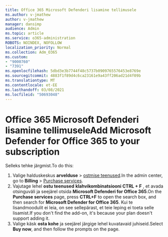 ```yaml
---
title: Office 365 Microsoft Defenderi lisamine tellimusele
ms.author: v-jmathew
author: v-jmathew
manager: dansimp
audience: Admin
ms.topic: article
ms.service: o365-administration
ROBOTS: NOINDEX, NOFOLLOW
localization_priority: Normal
ms.collection: Adm_O365
ms.custom:
- "9000760"
- "7391"
ms.openlocfilehash: 5dbd3e3b7744f48c5737b0909765576453e8769e
ms.sourcegitcommit: 4883f1f89d4c6ca23161e9a43ff206ad21d4f09b
ms.translationtype: MT
ms.contentlocale: et-EE
ms.lasthandoff: 03/08/2021
ms.locfileid: "50693048"
---
```

# <a name="add-microsoft-defender-for-office-365-to-your-subscription"></a><span data-ttu-id="66089-102">Office 365 Microsoft Defenderi lisamine tellimusele</span><span class="sxs-lookup"><span data-stu-id="66089-102">Add Microsoft Defender for Office 365 to your subscription</span></span>

<span data-ttu-id="66089-103">Selleks tehke järgmist.</span><span class="sxs-lookup"><span data-stu-id="66089-103">To do this:</span></span>

1. <span data-ttu-id="66089-104">Valige halduskeskus **arvelduse**  >  [ostmise teenused](https://go.microsoft.com/fwlink/p/?linkid=868433).</span><span class="sxs-lookup"><span data-stu-id="66089-104">In the admin center, go to **Billing** > [Purchase services](https://go.microsoft.com/fwlink/p/?linkid=868433).</span></span>
2. <span data-ttu-id="66089-105">Vajutage lehel **ostu teenused** **klahvikombinatsiooni CTRL + F** , et avada otsinguväli ja seejärel otsida **Microsoft Defenderi for Office 365**.</span><span class="sxs-lookup"><span data-stu-id="66089-105">On the **Purchase services** page, press **CTRL+F** to open the search box, and then search for **Microsoft Defender for Office 365**.</span></span> <span data-ttu-id="66089-106">Kui te lisandmoodulit ei leia, on see sellepärast, et teie leping ei toeta selle lisamist.</span><span class="sxs-lookup"><span data-stu-id="66089-106">If you don't find the add-on, it's because your plan doesn't support adding it.</span></span>
3. <span data-ttu-id="66089-107">Valige käsk **osta kohe** ja seejärel järgige lehel kuvatavaid juhiseid.</span><span class="sxs-lookup"><span data-stu-id="66089-107">Select **Buy now**, and then follow the prompts on the page.</span></span>
